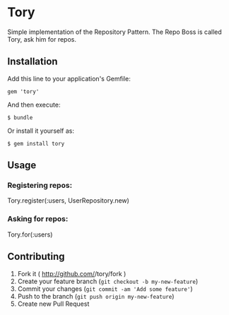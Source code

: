 # Tory

Simple implementation of the Repository Pattern. The Repo Boss is called Tory, ask him for repos.

## Installation

Add this line to your application's Gemfile:

    gem 'tory'

And then execute:

    $ bundle

Or install it yourself as:

    $ gem install tory

## Usage

### Registering repos:

  Tory.register(:users, UserRepository.new)

### Asking for repos:

  Tory.for(:users)


## Contributing

1. Fork it ( http://github.com/<my-github-username>/tory/fork )
2. Create your feature branch (`git checkout -b my-new-feature`)
3. Commit your changes (`git commit -am 'Add some feature'`)
4. Push to the branch (`git push origin my-new-feature`)
5. Create new Pull Request
